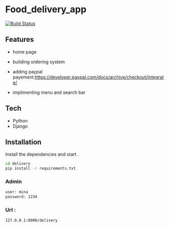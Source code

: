 # Food_delivery_app





[![Build Status](https://travis-ci.org/joemccann/dillinger.svg?branch=master)](https://travis-ci.org/joemccann/dillinger)




## Features
- home page
- building ordering system 
- adding paypal payement:https://developer.paypal.com/docs/archive/checkout/integrate/

- implimenting menu and search bar 



## Tech
 - Python
- Django 

## Installation

Install the dependencies  and start .

```sh
cd delivery
pip install -r requirements.txt
```

### Admin 
```sh
user: mina
password: 1234
```
### Url :

```sh
127.0.0.1:8000/delivery
```


